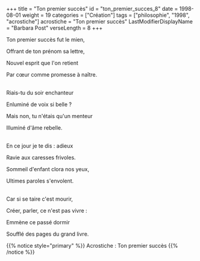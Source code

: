 +++
title = "Ton premier succès"
id = "ton_premier_succes_8"
date = 1998-08-01
weight = 19
categories = ["Création"]
tags = ["philosophie", "1998", "acrostiche"]
acrostiche = "Ton premier succès"
LastModifierDisplayName = "Barbara Post"
verseLength = 8
+++

Ton premier succès fut le mien,

Offrant de ton prénom sa lettre,

Nouvel esprit que l'on retient

Par cœur comme promesse à naître.

 \
Riais-tu du soir enchanteur

Enluminé de voix si belle ?

Mais non, tu n'étais qu'un menteur

Illuminé d'âme rebelle.

 \
En ce jour je te dis : adieux

Ravie aux caresses frivoles.

Sommeil d'enfant clora nos yeux,

Ultimes paroles s'envolent.

 \
Car si se taire c'est mourir,

Créer, parler, ce n'est pas vivre :

Emmène ce passé dormir

Soufflé des pages du grand livre.

{{% notice style="primary" %}}
Acrostiche : Ton premier succès
{{% /notice %}}
